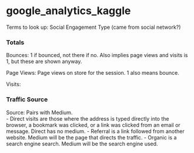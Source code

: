 # google_analytics_kaggle

Terms to look up:
Social Engagement Type (came from social network?)


### Totals

Bounces: 1 if bounced, not there if no.  Also implies page views and visits is 1, but these are shown anyway.

Page Views: Page views on store for the session.  1 also means bounce.

Visits: 

### Traffic Source

Source: Pairs with Medium.  
    - Direct visits are those where the address is typed directly into the browser, a bookmark was clicked, or a link was clicked from an email or message. Direct has no medium.
    - Referral is a link followed from another website.  Medium will be the page that directs the traffic.
    - Organic is a search engine search.  Medium will be the search engine used.